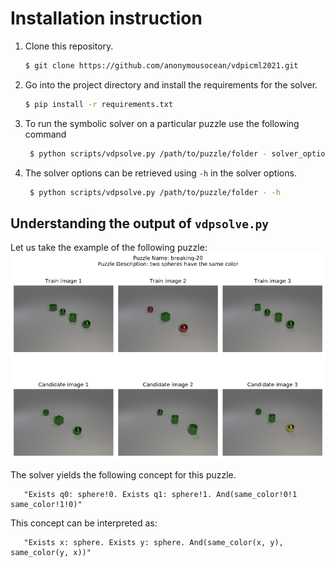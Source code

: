 # Installation instruction
1. Clone this repository.
    ```bash
    $ git clone https://github.com/anonymousocean/vdpicml2021.git
    ```
2. Go into the project directory and install the requirements for the solver.
    ```bash
    $ pip install -r requirements.txt
    ```
3. To run the symbolic solver on a particular puzzle use the following command
    ```bash
     $ python scripts/vdpsolve.py /path/to/puzzle/folder - solver_options
    ```

4.  The solver options can be retrieved using `-h` in the solver options.
    ```bash
     $ python scripts/vdpsolve.py /path/to/puzzle/folder - -h
    ```

## Understanding the output of `vdpsolve.py`

Let us take the example of the following puzzle:
![../clevr-sample.png](../clevr-sample.png)

The solver yields the following concept for this puzzle.
```plaintext
   "Exists q0: sphere!0. Exists q1: sphere!1. And(same_color!0!1 same_color!1!0)"
```
This concept can be interpreted as:
```plaintext
   "Exists x: sphere. Exists y: sphere. And(same_color(x, y), same_color(y, x))"
```


